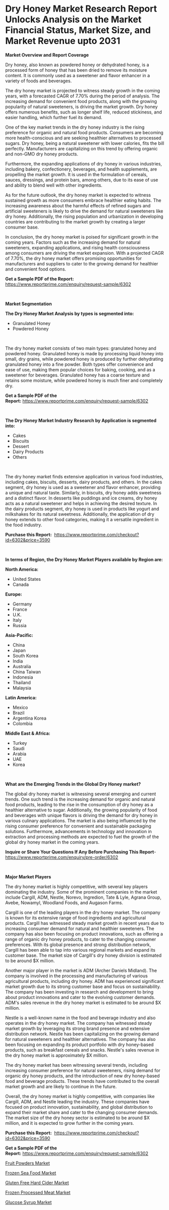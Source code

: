 <p><h1>Dry Honey Market Research Report Unlocks Analysis on the Market Financial Status, Market Size, and Market Revenue upto 2031</h1></p><p><strong>Market Overview and Report Coverage</strong></p>
<p><p>Dry honey, also known as powdered honey or dehydrated honey, is a processed form of honey that has been dried to remove its moisture content. It is commonly used as a sweetener and flavor enhancer in a variety of foods and beverages.</p><p>The dry honey market is projected to witness steady growth in the coming years, with a forecasted CAGR of 7.70% during the period of analysis. The increasing demand for convenient food products, along with the growing popularity of natural sweeteners, is driving the market growth. Dry honey offers numerous benefits, such as longer shelf life, reduced stickiness, and easier handling, which further fuel its demand.</p><p>One of the key market trends in the dry honey industry is the rising preference for organic and natural food products. Consumers are becoming more health-conscious and are seeking healthier alternatives to processed sugars. Dry honey, being a natural sweetener with lower calories, fits the bill perfectly. Manufacturers are capitalizing on this trend by offering organic and non-GMO dry honey products.</p><p>Furthermore, the expanding applications of dry honey in various industries, including bakery, confectionery, beverages, and health supplements, are propelling the market growth. It is used in the formulation of cereals, sauces, dressings, and protein bars, among others, due to its ease of use and ability to blend well with other ingredients.</p><p>As for the future outlook, the dry honey market is expected to witness sustained growth as more consumers embrace healthier eating habits. The increasing awareness about the harmful effects of refined sugars and artificial sweeteners is likely to drive the demand for natural sweeteners like dry honey. Additionally, the rising population and urbanization in developing countries are contributing to the market growth by creating a larger consumer base.</p><p>In conclusion, the dry honey market is poised for significant growth in the coming years. Factors such as the increasing demand for natural sweeteners, expanding applications, and rising health consciousness among consumers are driving the market expansion. With a projected CAGR of 7.70%, the dry honey market offers promising opportunities for manufacturers and suppliers to cater to the growing demand for healthier and convenient food options.</p></p>
<p><strong>Get a Sample PDF of the Report:</strong> <a href="https://www.reportprime.com/enquiry/request-sample/6302">https://www.reportprime.com/enquiry/request-sample/6302</a></p>
<p>&nbsp;</p>
<p><strong>Market Segmentation</strong></p>
<p><strong>The Dry Honey Market Analysis by types is segmented into:</strong></p>
<p><ul><li>Granulated Honey</li><li>Powdered Honey</li></ul></p>
<p>&nbsp;</p>
<p><p>The dry honey market consists of two main types: granulated honey and powdered honey. Granulated honey is made by processing liquid honey into small, dry grains, while powdered honey is produced by further dehydrating granulated honey into a fine powder. Both types offer convenience and ease of use, making them popular choices for baking, cooking, and as a sweetener for beverages. Granulated honey has a coarse texture and retains some moisture, while powdered honey is much finer and completely dry.</p></p>
<p><strong>Get a Sample PDF of the Report:</strong>&nbsp;<a href="https://www.reportprime.com/enquiry/request-sample/6302">https://www.reportprime.com/enquiry/request-sample/6302</a></p>
<p>&nbsp;</p>
<p><strong>The Dry Honey Market Industry Research by Application is segmented into:</strong></p>
<p><ul><li>Cakes</li><li>Biscuits</li><li>Dessert</li><li>Dairy Products</li><li>Others</li></ul></p>
<p>&nbsp;</p>
<p><p>The dry honey market finds extensive application in various food industries, including cakes, biscuits, desserts, dairy products, and others. In the cakes segment, dry honey is used as a sweetener and flavor enhancer, providing a unique and natural taste. Similarly, in biscuits, dry honey adds sweetness and a distinct flavor. In desserts like puddings and ice creams, dry honey acts as a natural sweetener and helps in achieving the desired texture. In the dairy products segment, dry honey is used in products like yogurt and milkshakes for its natural sweetness. Additionally, the application of dry honey extends to other food categories, making it a versatile ingredient in the food industry.</p></p>
<p><strong>Purchase this Report:</strong>&nbsp; <a href="https://www.reportprime.com/checkout?id=6302&price=3590">https://www.reportprime.com/checkout?id=6302&price=3590</a></p>
<p>&nbsp;</p>
<p><strong>In terms of Region, the Dry Honey Market Players available by Region are:</strong></p>
<p>
    <p> <strong> North America: </strong>
        <ul>
            <li>United States</li>
            <li>Canada</li>
        </ul>
        </p> 
    <p> <strong> Europe: </strong>
        <ul>
            <li>Germany</li>
            <li>France</li>
            <li>U.K.</li>
            <li>Italy</li>
            <li>Russia</li>
        </ul>
        </p> 
    <p> <strong> Asia-Pacific: </strong>
        <ul>
            <li>China</li>
            <li>Japan</li>
            <li>South Korea</li>
            <li>India</li>
            <li>Australia</li>
            <li>China Taiwan</li>
            <li>Indonesia</li>
            <li>Thailand</li>
            <li>Malaysia</li>
        </ul>
        </p> 
    <p> <strong> Latin America: </strong>
        <ul>
            <li>Mexico</li>
            <li>Brazil</li>
            <li>Argentina Korea</li>
            <li>Colombia</li>
        </ul>
        </p> 
    <p> <strong> Middle East & Africa: </strong>
        <ul>
            <li>Turkey</li>
            <li>Saudi</li>
            <li>Arabia</li>
            <li>UAE</li>
            <li>Korea</li>
        </ul>
    </p>
    </p>
<p>&nbsp;</p>
<p><strong>What are the Emerging Trends in the Global Dry Honey market?</strong></p>
<p><p>The global dry honey market is witnessing several emerging and current trends. One such trend is the increasing demand for organic and natural food products, leading to the rise in the consumption of dry honey as a healthier alternative to sugar. Additionally, the growing popularity of food and beverages with unique flavors is driving the demand for dry honey in various culinary applications. The market is also being influenced by the rising consumer preference for convenient and sustainable packaging solutions. Furthermore, advancements in technology and innovation in extraction and processing methods are expected to fuel the growth of the global dry honey market in the coming years.</p></p>
<p><strong>Inquire or Share Your Questions If Any Before Purchasing This Report</strong>- <a href="https://www.reportprime.com/enquiry/pre-order/6302">https://www.reportprime.com/enquiry/pre-order/6302</a></p>
<p>&nbsp;</p>
<p><strong>Major Market Players</strong></p>
<p><p>The dry honey market is highly competitive, with several key players dominating the industry. Some of the prominent companies in the market include Cargill, ADM, Nestle, Norevo, Ingredion, Tate & Lyle, Agrana Group, Avebe, Nowamyl, Woodland Foods, and Augason Farms.</p><p>Cargill is one of the leading players in the dry honey market. The company is known for its extensive range of food ingredients and agricultural products. Cargill has witnessed steady market growth in recent years due to increasing consumer demand for natural and healthier sweeteners. The company has also been focusing on product innovations, such as offering a range of organic dry honey products, to cater to the changing consumer preferences. With its global presence and strong distribution network, Cargill has been able to tap into various regional markets and expand its customer base. The market size of Cargill's dry honey division is estimated to be around $X million.</p><p>Another major player in the market is ADM (Archer Daniels Midland). The company is involved in the processing and manufacturing of various agricultural products, including dry honey. ADM has experienced significant market growth due to its strong customer base and focus on sustainability. The company has been investing in research and development to bring about product innovations and cater to the evolving customer demands. ADM's sales revenue in the dry honey market is estimated to be around $X million.</p><p>Nestle is a well-known name in the food and beverage industry and also operates in the dry honey market. The company has witnessed steady market growth by leveraging its strong brand presence and extensive distribution network. Nestle has been capitalizing on the growing demand for natural sweeteners and healthier alternatives. The company has also been focusing on expanding its product portfolio with dry honey-based products, such as breakfast cereals and snacks. Nestle's sales revenue in the dry honey market is approximately $X million.</p><p>The dry honey market has been witnessing several trends, including increasing consumer preference for natural sweeteners, rising demand for organic dry honey products, and the introduction of new dry honey-based food and beverage products. These trends have contributed to the overall market growth and are likely to continue in the future.</p><p>Overall, the dry honey market is highly competitive, with companies like Cargill, ADM, and Nestle leading the industry. These companies have focused on product innovation, sustainability, and global distribution to expand their market share and cater to the changing consumer demands. The market size of the dry honey sector is estimated to be around $X million, and it is expected to grow further in the coming years.</p></p>
<p><strong>Purchase this Report:</strong>&nbsp;&nbsp;<a href="https://www.reportprime.com/checkout?id=6302&price=3590">https://www.reportprime.com/checkout?id=6302&price=3590</a></p>
<p></p>
<p><strong>Get a Sample PDF of the Report:</strong>&nbsp;<a href="https://www.reportprime.com/enquiry/request-sample/6302">https://www.reportprime.com/enquiry/request-sample/6302</a></p>
<p><p><a href="https://github.com/johnbach50/Market-Research-Report-List-1/blob/main/fruit-powders-market.md">Fruit Powders Market</a></p><p><a href="https://github.com/bobicer/Market-Research-Report-List-1/blob/main/frozen-sea-food-market.md">Frozen Sea Food Market</a></p><p><a href="https://github.com/arionmp/Market-Research-Report-List-1/blob/main/gluten-free-hard-cider-market.md">Gluten Free Hard Cider Market</a></p><p><a href="https://github.com/redneck06/Market-Research-Report-List-1/blob/main/frozen-processed-meat-market.md">Frozen Processed Meat Market</a></p><p><a href="https://github.com/kosella/Market-Research-Report-List-1/blob/main/glucose-syrup-market.md">Glucose Syrup Market</a></p></p>